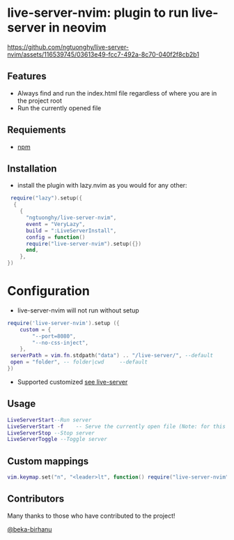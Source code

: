 # live-server-nvim: plugin to run live-server in neovim

https://github.com/ngtuonghy/live-server-nvim/assets/116539745/03613e49-fcc7-492a-8c70-040f2f8cb2b1

##  Features

 - Always find and run the index.html file regardless of where you are in the project root
 - Run the currently opened file

## Requiements

 - [npm](https://docs.npmjs.com/cli)

## Installation

- install the plugin with lazy.nvim as you would for any other:

```lua
 require("lazy").setup({
  {
    {
	  "ngtuonghy/live-server-nvim",
	  event = "VeryLazy",
	  build = ":LiveServerInstall",
	  config = function()
	  require("live-server-nvim").setup({})
	  end,
    }, 
})
```

# Configuration

- live-server-nvim will not run without setup

```lua
require('live-server-nvim').setup ({
    custom = {
        "--port=8080",
        "--no-css-inject",
    },
 serverPath = vim.fn.stdpath("data") .. "/live-server/", --default
 open = "folder", -- folder|cwd     --default
})

```
- Supported customized [see live-server](https://github.com/tapio/live-server#usage-from-command-line)

## Usage

```lua
LiveServerStart--Run server
LiveServerStart -f    -- Serve the currently open file (Note: for this to work, `open` mode in setup must be set to "folder")
LiveServerStop --Stop server
LiveServerToggle --Toggle server
```
## Custom mappings

```lua
vim.keymap.set("n", "<leader>lt", function() require("live-server-nvim").toggle() end)
```

## Contributors
Many thanks to those who have contributed to the project!

[@beka-birhanu](https://github.com/beka-birhanu)
